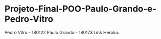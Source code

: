 # Projeto-Final-POO-Paulo-Grando-e-Pedro-Vitro
Pedro Vitro - 180122
Paulo Grando - 180173
Link  Heroku: 
